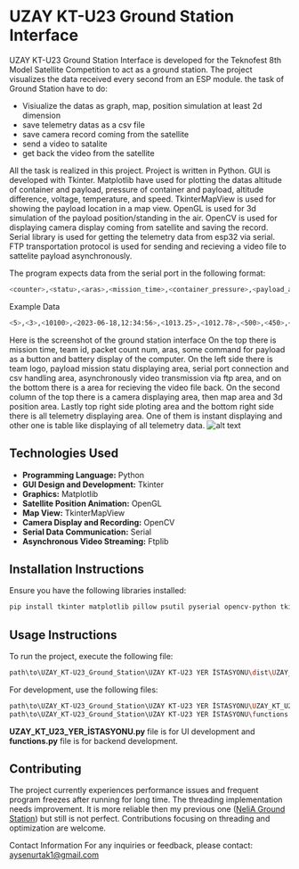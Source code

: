# UZAY KT-U23 Ground Station Interface

UZAY KT-U23 Ground Station Interface is developed for the Teknofest 8th Model Satellite Competition to act as a ground station. The project visualizes the data received every second from an ESP module. 
the task of Ground Station have to do:
- Visiualize the datas as graph, map, position simulation at least 2d dimension
- save telemetry datas as a csv file
- save camera record coming from the satellite
- send a video to satalite
- get back the video from the satellite

All the task is realized in this project. Project is written in Python. GUI is developed with Tkinter. Matplotlib have used for plotting the datas altitude of container and payload, pressure of container and payload, altitude difference, voltage, temperature, and speed. TkinterMapView is used for showing the payload location in a map view. OpenGL is used for 3d simulation of the payload position/standing in the air. OpenCV is used for displaying camera display coming from satellite and saving the record. Serial library is used for getting the telemetry data from esp32 via serial. FTP transportation protocol is used for sending and recieving a video file to sattelite payload asynchronously.

The program expects data from the serial port in the following format:
```bash
<counter>,<statu>,<aras>,<mission_time>,<container_pressure>,<payload_altitude>,<container_altitude>,<altitude_difference>,<speed>,<temperature>,<voltage>,<gps_latitude>,<gps_longitude>,<gps_altitude>,<pitch>,<roll>,<yaw>,<team_id>
```
Example Data
```bash
<5>,<3>,<10100>,<2023-06-18,12:34:56>,<1013.25>,<1012.78>,<500>,<450>,<50>,<25.4>,<3.7>,<-74.0060>,<40.7127>,<495>,<84.5>,<2.0>,<184.7>,<145812>
```
Here is the screenshot of the ground station interface
On the top there is mission time, team id, packet count num, aras, some command for payload as a button and battery display of the computer.
On the left side there is team logo, payload mission statu displaying area, serial port connection and csv handling area, asynchronously video transmission via ftp area, and on the bottom there is a area for recieving the video file back. 
On the second column of the top there is a camera displaying area, then map area and 3d position area. 
Lastly top right side ploting area and the bottom right side there is all telemetry displaying area. One of them is instant displaying and other one is table like displaying of all telemetry data.
![alt text](https://github.com/rai-shi/NEILA-Ground_Station/blob/master/ui8.png?raw=true)

## Technologies Used

- **Programming Language:** Python
- **GUI Design and Development:** Tkinter
- **Graphics:** Matplotlib
- **Satellite Position Animation:** OpenGL
- **Map View:** TkinterMapView
- **Camera Display and Recording:** OpenCV
- **Serial Data Communication:** Serial
- **Asynchronous Video Streaming:** Ftplib

## Installation Instructions

Ensure you have the following libraries installed:

```bash
pip install tkinter matplotlib pillow psutil pyserial opencv-python tkintermapview
```
## Usage Instructions
To run the project, execute the following file:
```bash
path\to\UZAY_KT-U23_Ground_Station\UZAY KT-U23 YER İSTASYONU\dist\UZAY_KT_U23_YER_İSTASYONU.exe
```
For development, use the following files:
```bash
path\to\UZAY_KT-U23_Ground_Station\UZAY KT-U23 YER İSTASYONU\UZAY_KT_U23_YER_İSTASYONU.py
path\to\UZAY_KT-U23_Ground_Station\UZAY KT-U23 YER İSTASYONU\functions.py
```
**UZAY_KT_U23_YER_İSTASYONU.py** file is for UI development and **functions.py** file is for backend development.

## Contributing
The project currently experiences performance issues and frequent program freezes after running for long time. The threading implementation needs improvement. It is more reliable then my previous one ([NeliA Ground Station](https://github.com/rai-shi/NEILA-Ground_Station)) but still is not perfect. Contributions focusing on threading and optimization are welcome.

Contact Information
For any inquiries or feedback, please contact: aysenurtak1@gmail.com
